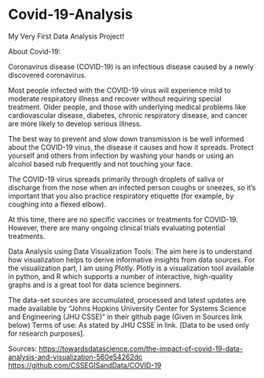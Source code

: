 # Covid-19-Analysis
My Very First Data Analysis Project!

About Covid-19:

Coronavirus disease (COVID-19) is an infectious disease caused by a newly discovered coronavirus.

Most people infected with the COVID-19 virus will experience mild to moderate respiratory illness and recover without requiring special treatment.  Older people, and those with underlying medical problems like cardiovascular disease, diabetes, chronic respiratory disease, and cancer are more likely to develop serious illness.

The best way to prevent and slow down transmission is be well informed about the COVID-19 virus, the disease it causes and how it spreads. Protect yourself and others from infection by washing your hands or using an alcohol based rub frequently and not touching your face. 

The COVID-19 virus spreads primarily through droplets of saliva or discharge from the nose when an infected person coughs or sneezes, so it’s important that you also practice respiratory etiquette (for example, by coughing into a flexed elbow).

At this time, there are no specific vaccines or treatments for COVID-19. However, there are many ongoing clinical trials evaluating potential treatments.

Data Analysis using Data Visualization Tools:
The aim here is to understand how visualization helps to derive informative insights from data sources.
For the visualization part, I am using Plotly. Plotly is a visualization tool available in python, and R which supports a number of interactive, high-quality graphs and is a great tool for data science beginners.

The data-set sources are accumulated, processed and latest updates are made available by “Johns Hopkins University Center for Systems Science and Engineering (JHU CSSE)” in their github page (Given in Sources link below)
Terms of use: As stated by JHU CSSE in link. [Data to be used only for research purposes].

Sources:
https://towardsdatascience.com/the-impact-of-covid-19-data-analysis-and-visualization-560e54262dc
https://github.com/CSSEGISandData/COVID-19
